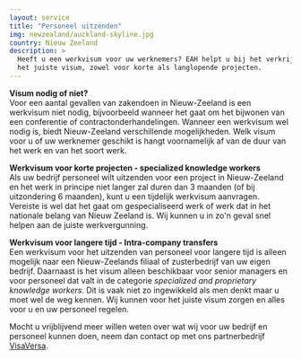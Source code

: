 ```yaml
---
layout: service
title: "Personeel uitzenden"
img: newzealand/auckland-skyline.jpg
country: Nieuw Zeeland
description: >
  Heeft u een werkvisum voor uw werknemers? EAH helpt u bij het verkrijgen van
  het juiste visum, zowel voor korte als langlopende projecten.
---
```


<p><strong>Visum nodig of niet?</strong><br/>
Voor een aantal gevallen van zakendoen in Nieuw-Zeeland is een werkvisum niet nodig, bijvoorbeeld wanneer het gaat om het bijwonen van een conferentie of contractonderhandelingen. Wanneer een werkvisum wel nodig is, biedt Nieuw-Zeeland verschillende mogelijkheden. Welk visum voor u of uw werknemer geschikt is hangt voornamelijk af van de duur van het werk en van het soort werk.
</p>

<p><strong>Werkvisum voor korte projecten - specialized knowledge workers</strong><br/>
Als uw bedrijf personeel wilt uitzenden voor een project in Nieuw-Zeeland en het werk in principe niet langer zal duren dan 3 maanden (of bij uitzondering 6 maanden), kunt u een tijdelijk werkvisum aanvragen. Vereiste is wel dat het gaat om gespecialiseerd werk of werk dat in het nationale belang van Nieuw Zeeland is. Wij kunnen u in zo'n geval snel helpen aan de juiste werkvergunning.
</p>

<p><strong>Werkvisum voor langere tijd - Intra-company transfers</strong><br/>
Een werkvisum voor het uitzenden van personeel voor langere tijd is alleen mogelijk naar een Nieuw-Zeelands filiaal of zusterbedrijf van uw eigen bedrijf. Daarnaast is het visum alleen beschikbaar voor senior managers en voor personeel dat valt in de categorie <i>specialized and proprietary knowledge workers</i>. Dit is vaak niet zo ingewikkeld als men denkt maar u moet wel de weg kennen. Wij kunnen voor het juiste visum zorgen en alles voor u en uw personeel regelen.
</p>

<p>Mocht u vrijblijvend meer willen weten over wat wij voor uw bedrijf en personeel kunnen doen, neem dan contact op met ons partnerbedrijf <a href="https://www.visaversa.com/" target="_blank">VisaVersa</a>.
</p>
